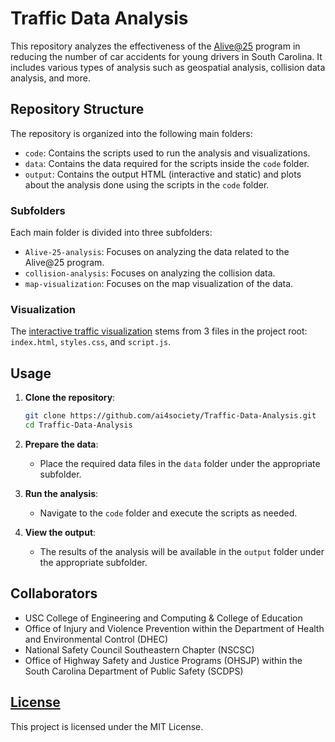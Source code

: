 # Traffic Data Analysis

This repository analyzes the effectiveness of the [Alive@25](https://www.scnsc.org/defensive-driving/alive-25) program in reducing the number of car accidents for young drivers in South Carolina. It includes various types of analysis such as geospatial analysis, collision data analysis, and more.

## Repository Structure

The repository is organized into the following main folders:

- `code`: Contains the scripts used to run the analysis and visualizations.
- `data`: Contains the data required for the scripts inside the `code` folder.
- `output`: Contains the output HTML (interactive and static) and plots about the analysis done using the scripts in the `code` folder.

### Subfolders

Each main folder is divided into three subfolders:

- `Alive-25-analysis`: Focuses on analyzing the data related to the Alive@25 program.
- `collision-analysis`: Focuses on analyzing the collision data.
- `map-visualization`: Focuses on the map visualization of the data.

### Visualization

The [interactive traffic visualization](https://ai4society.github.io/Traffic-Data-Analysis/) stems from 3 files in the project root: `index.html`, `styles.css`, and `script.js`.

## Usage

1. **Clone the repository**:
    ```sh
    git clone https://github.com/ai4society/Traffic-Data-Analysis.git
    cd Traffic-Data-Analysis
    ```

2. **Prepare the data**:
    - Place the required data files in the `data` folder under the appropriate subfolder.

3. **Run the analysis**:
    - Navigate to the `code` folder and execute the scripts as needed.

4. **View the output**:
    - The results of the analysis will be available in the `output` folder under the appropriate subfolder.

## Collaborators

- USC College of Engineering and Computing & College of Education
- Office of Injury and Violence Prevention within the Department of Health and Environmental Control (DHEC)
- National Safety Council Southeastern Chapter (NSCSC)
- Office of Highway Safety and Justice Programs (OHSJP) within the South Carolina Department of Public Safety (SCDPS)

## [License](./LICENSE)

This project is licensed under the MIT License.
